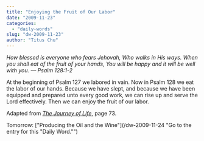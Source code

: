 ```yaml
---
title: "Enjoying the Fruit of Our Labor"
date: "2009-11-23"
categories: 
  - "daily-words"
slug: "dw-2009-11-23"
author: "Titus Chu"
---
```


_How blessed is everyone who fears Jehovah, Who walks in His ways. When you shall eat of the fruit of your hands, You will be happy and it will be well with you. — Psalm 128:1-2_

At the beginning of Psalm 127 we labored in vain. Now in Psalm 128 we eat the labor of our hands. Because we have slept, and because we have been equipped and prepared unto every good work, we can rise up and serve the Lord effectively. Then we can enjoy the fruit of our labor.

Adapted from _[The Journey of Life](/book-journey-of-life "Go to the entry for this book.")_, page 73.

Tomorrow: ["Producing the Oil and the Wine"](/dw-2009-11-24 "Go to the entry for this "Daily Word."")
